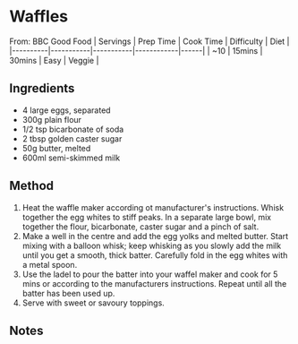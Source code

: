 # Waffles
From: BBC Good Food
| Servings | Prep Time | Cook Time | Difficulty | Diet | 
|----------|-----------|-----------|------------|------|
| ~10 | 15mins | 30mins | Easy | Veggie |

## Ingredients
* 4 large eggs, separated
* 300g plain flour
* 1/2 tsp bicarbonate of soda
* 2 tbsp golden caster sugar
* 50g butter, melted
* 600ml semi-skimmed milk

## Method
1. Heat the waffle maker according ot manufacturer's instructions. Whisk together the egg whites to stiff peaks. In a separate large bowl, mix together the flour, bicarbonate, caster sugar and a pinch of salt. 
2. Make a well in the centre and add the egg yolks and melted butter. Start mixing with a balloon whisk; keep whisking as you slowly add the milk until you get a smooth, thick batter. Carefully fold in the egg whites with a metal spoon.
3. Use the ladel to pour the batter into your waffel maker and cook for 5 mins or according to the manufacturers instructions. Repeat until all the batter has been used up. 
4. Serve with sweet or savoury toppings.

## Notes